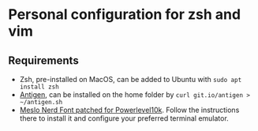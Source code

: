 # Personal configuration for zsh and vim

## Requirements
- Zsh, pre-installed on MacOS, can be added to Ubuntu with `sudo apt install zsh`
- [Antigen](https://github.com/zsh-users/antigen), can be installed on the home folder by `curl git.io/antigen > ~/antigen.sh`
- [Meslo Nerd Font patched for Powerlevel10k](https://github.com/romkatv/powerlevel10k#meslo-nerd-font-patched-for-powerlevel10k). Follow the instructions there to install it and configure your preferred terminal emulator.

